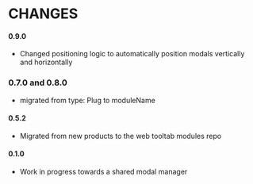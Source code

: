 # CHANGES

#### 0.9.0
- Changed positioning logic to automatically position modals vertically and horizontally

### 0.7.0 and 0.8.0
- migrated from type: Plug to moduleName

#### 0.5.2 
- Migrated from new products to the web tooltab modules repo

#### 0.1.0
- Work in progress towards a shared modal manager
